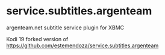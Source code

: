 service.subtitles.argenteam
==========================

argenteam.net subtitle service plugin for XBMC

Kodi 19 forked version of https://github.com/estemendoza/service.subtitles.argenteam 
